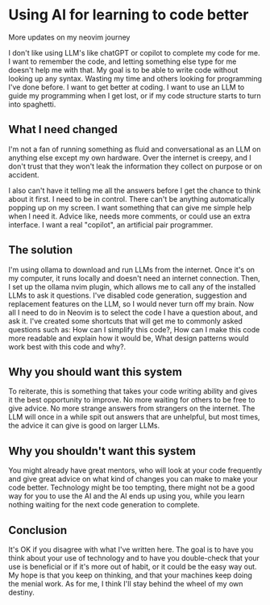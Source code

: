<!-- 2024-06-23- -->
# Using AI for learning to code better

More updates on my neovim journey

I don't like using LLM's like chatGPT or copilot to complete my code for me. I
want to remember the code, and letting something else type for me doesn't help
me with that. My goal is to be able to write code without looking up any
syntax. Wasting my time and others looking for programming I've done before. I
want to get better at coding. I want to use an LLM to guide my programming when
I get lost, or if my code structure starts to turn into spaghetti.

## What I need changed

I'm not a fan of running something as fluid and conversational as an LLM on
anything else except my own hardware. Over the internet is creepy, and I don't
trust that they won't leak the information they collect on purpose or on
accident.

I also can't have it telling me all the answers before I get the chance to
think about it first. I need to be in control. There can't be anything
automatically popping up on my screen. I want something that can give me
simple help when I need it. Advice like, needs more comments, or could use an
extra interface. I want a real "copilot", an artificial pair programmer.

## The solution

I'm using ollama to download and run LLMs from the internet. Once it's on my
computer, it runs locally and doesn't need an internet connection. Then, I set
up the ollama nvim plugin, which allows me to call any of the installed LLMs to
ask it questions. I've disabled code generation, suggestion and replacement
features on the LLM, so I would never turn off my brain. Now all I need to do
in Neovim is to select the code I have a question about, and ask it. I've
created some shortcuts that will get me to commonly asked questions such as:
How can I simplify this code?, How can I make this code more readable and
explain how it would be, What design patterns would work best with this code
and why?.

## Why you should want this system

To reiterate, this is something that takes your code writing ability and gives
it the best opportunity to improve. No more waiting for others to be free to
give advice. No more strange answers from strangers on the internet. The LLM
will once in a while spit out answers that are unhelpful, but most times, the
advice it can give is good on larger LLMs.

## Why you shouldn't want this system

You might already have great mentors, who will look at your code frequently and
give great advice on what kind of changes you can make to make your code
better. Technology might be too tempting, there might not be a good way for you
to use the AI and the AI ends up using you, while you learn nothing waiting for
the next code generation to complete.

## Conclusion

It's OK if you disagree with what I've written here. The goal is to have you
think about your use of technology and to have you double-check that your use
is beneficial or if it's more out of habit, or it could be the easy way out. My
hope is that you keep on thinking, and that your machines keep doing the menial
work. As for me, I think I'll stay behind the wheel of my own destiny.
